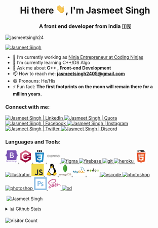 <h1 align="center">Hi there <img src="https://raw.githubusercontent.com/ABSphreak/ABSphreak/master/gifs/Hi.gif" width="30px"/>, I'm Jasmeet Singh</h1>
<h3 align="center">A front end developer from India 🇮🇳</h3>
<p align="left"> <img src="https://komarev.com/ghpvc/?username=jasmeetsingh24&label=Profile%20views&color=0e75b6&style=flat" alt="jasmeetsingh24" /> </p>

<p align="left"> <a href="https://github.com/ryo-ma/github-profile-trophy"><img src="https://github-profile-trophy.vercel.app/?username=jasmeetsingh24" alt="Jasmeet Singh" /></a> </p>

- 🔭 I’m currently working as [Ninja Entrepreneur at Coding Ninjas](https://www.codingninjas.com/?referralCode=CDYZM)
- 🌱 I’m currently learning C++/DS Algo
- 💬 Ask me about **C++ , Front-end Development**
- 📫 How to reach me: **jasmeetsingh2405@gmail.com**
- 😄 Pronouns: He/His
- ⚡ Fun fact: **The first footprints on the moon will remain there for a million years.**

<h3 align="left">Connect with me:</h3>
<p align="left">
<a href="https://www.linkedin.com/in/jasmeet-singh24" target="_blank">
  <img alt="Jasmeet Singh | LinkedIn" src="https://raw.githubusercontent.com/rahuldkjain/github-profile-readme-generator/master/src/images/icons/Social/linked-in-alt.svg" height="30" width="40" />
</a>
</a>
<a href="https://www.quora.com/profile/Jasmeet-Singh-661" target="_blank">
  <img alt="Jasmeet Singh | Quora" src="https://upload.wikimedia.org/wikipedia/commons/thumb/0/09/Quora_icon.svg/1200px-Quora_icon.svg.png" height="30" width="35" />
</a>

<a href="https://www.facebook.com/profile.php?id=100008863187804" target="_blank">
  <img alt="Jasmeet Singh | Facebook" src="https://upload.wikimedia.org/wikipedia/en/thumb/0/04/Facebook_f_logo_%282021%29.svg/1200px-Facebook_f_logo_%282021%29.svg.png" height="30" width="35" />
</a>
<a href="https://www.instagram.com/punjabi_munda_jass" target="_blank">
  <img alt="Jasmeet Singh | Instagram" src="https://raw.githubusercontent.com/rahuldkjain/github-profile-readme-generator/master/src/images/icons/Social/instagram.svg" height="30" width="40" />
</a>
<a href="https://twitter.com/i_jasmeetsingh" target="_blank">
  <img alt="Jasmeet Singh | Twitter" src="https://raw.githubusercontent.com/rahuldkjain/github-profile-readme-generator/master/src/images/icons/Social/twitter.svg" height="30" width="40" />
</a>
<a href="https://discord.gg/qtdAxypHY9" target="_blank">
  <img alt="Jasmeet Singh | Discord" src="https://pnggrid.com/wp-content/uploads/2021/05/Discord-Logo-Square-768x768.png" height="30" width="35" />
</a>
</p>

<h3 align="left">Languages and Tools:</h3>
<p align="left"> <a href="https://getbootstrap.com" target="_blank"> <img src="https://raw.githubusercontent.com/devicons/devicon/master/icons/bootstrap/bootstrap-plain-wordmark.svg" alt="bootstrap" width="40" height="40"/> </a> <a href="https://www.w3schools.com/cpp/" target="_blank"> <img src="https://raw.githubusercontent.com/devicons/devicon/master/icons/cplusplus/cplusplus-original.svg" alt="cplusplus" width="40" height="40"/> </a> <a href="https://www.w3schools.com/css/" target="_blank"> <img src="https://raw.githubusercontent.com/devicons/devicon/master/icons/css3/css3-original-wordmark.svg" alt="css3" width="40" height="40"/> </a> <a href="https://expressjs.com" target="_blank"> <img src="https://raw.githubusercontent.com/devicons/devicon/master/icons/express/express-original-wordmark.svg" alt="express" width="40" height="40"/> </a> <a href="https://www.figma.com/" target="_blank"> <img src="https://www.vectorlogo.zone/logos/figma/figma-icon.svg" alt="figma" width="40" height="40"/> </a> <a href="https://firebase.google.com/" target="_blank"> <img src="https://www.vectorlogo.zone/logos/firebase/firebase-icon.svg" alt="firebase" width="40" height="40"/> </a> <a href="https://git-scm.com/" target="_blank"> <img src="https://www.vectorlogo.zone/logos/git-scm/git-scm-icon.svg" alt="git" width="40" height="40"/> </a> <a href="https://heroku.com" target="_blank"> <img src="https://www.vectorlogo.zone/logos/heroku/heroku-icon.svg" alt="heroku" width="40" height="40"/> </a> <a href="https://www.w3.org/html/" target="_blank"> <img src="https://raw.githubusercontent.com/devicons/devicon/master/icons/html5/html5-original-wordmark.svg" alt="html5" width="40" height="40"/> </a> <a href="https://www.adobe.com/in/products/illustrator.html" target="_blank"> <img src="https://www.vectorlogo.zone/logos/adobe_illustrator/adobe_illustrator-icon.svg" alt="illustrator" width="40" height="40"/> </a> <a href="https://developer.mozilla.org/en-US/docs/Web/JavaScript" target="_blank"> <img src="https://raw.githubusercontent.com/devicons/devicon/master/icons/javascript/javascript-original.svg" alt="javascript" width="40" height="40"/> </a> <a href="https://www.linux.org/" target="_blank"> <img src="https://raw.githubusercontent.com/devicons/devicon/master/icons/linux/linux-original.svg" alt="linux" width="40" height="40"/> </a> <a href="https://www.mongodb.com/" target="_blank"> <img src="https://raw.githubusercontent.com/devicons/devicon/master/icons/mongodb/mongodb-original-wordmark.svg" alt="mongodb" width="40" height="40"/> </a> <a href="https://www.mysql.com/" target="_blank"> <img src="https://raw.githubusercontent.com/devicons/devicon/master/icons/mysql/mysql-original-wordmark.svg" alt="mysql" width="40" height="40"/> </a> <a href="https://nodejs.org" target="_blank"> <img src="https://raw.githubusercontent.com/devicons/devicon/master/icons/nodejs/nodejs-original-wordmark.svg" alt="nodejs" width="40" height="40"/> </a> <a href="https://code.visualstudio.com" target="_blank"> <img src="https://upload.wikimedia.org/wikipedia/commons/thumb/9/9a/Visual_Studio_Code_1.35_icon.svg/768px-Visual_Studio_Code_1.35_icon.svg.jpg" alt="vscode" width="40" height="40"/> </a> <a href="https://www.jetbrains.com/pycharm" target="_blank"> <img src="https://upload.wikimedia.org/wikipedia/commons/thumb/1/1d/PyCharm_Icon.svg/768px-PyCharm_Icon.svg.png" alt="photoshop" width="40" height="40"/> </a> <a href="https://codelite.org" target="_blank"> <img src="https://topbestalternative.com/wp-content/uploads/2020/01/code-lite-logo.png" alt="photoshop" width="40" height="40"/> </a> <a href="https://www.photoshop.com/en" target="_blank"> <img src="https://raw.githubusercontent.com/devicons/devicon/master/icons/photoshop/photoshop-line.svg" alt="photoshop" width="40" height="40"/> </a> <a href="https://sass-lang.com" target="_blank"> <img src="https://raw.githubusercontent.com/devicons/devicon/master/icons/sass/sass-original.svg" alt="sass" width="40" height="40"/> </a> <a href="https://www.adobe.com/products/xd.html" target="_blank"> <img src="https://cdn.worldvectorlogo.com/logos/adobe-xd.svg" alt="xd" width="40" height="40"/> </a> </p>

<p>&nbsp;<img align="center" src="https://github-readme-stats.vercel.app/api?username=jasmeetsingh24&show_icons=true&locale=en" alt="Jasmeet Singh" /></p>

<details>
<summary>📊 Github Stats</summary>

<p align="center"> <img src="https://github-readme-stats.vercel.app/api?username=jasmeetsingh24&show_icons=true&theme=gotham" alt="Jasmeet Singh | Stats" />

</details>


![Visitor Count](https://profile-counter.glitch.me/{jasmeetsingh24}/count.svg)

[twitter]: https://twitter.com/i_jasmeetsingh
[gmail]: jasmeetsingh2405@gmail.com
[linkedin]: https://www.linkedin.com/in/jasmeet-singh24/
[Medium]: https://medium.com/@jasmeetsingh24
[Instagram]: https://www.instagram.com/punjabi_munda_jass
